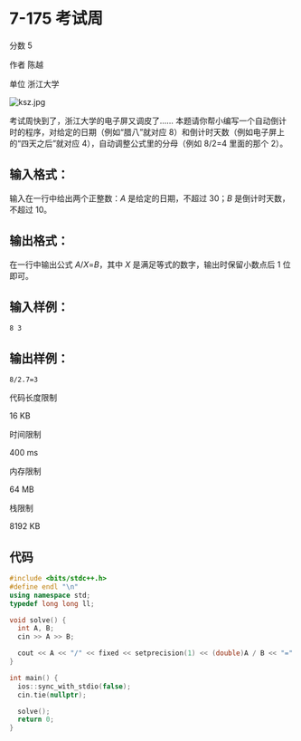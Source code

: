 # **7-175 考试周**

分数 5

作者 陈越

单位 浙江大学

![ksz.jpg](https://gitee.com/chen-houchao/images/raw/master/img/20250221010441164.jpeg)

考试周快到了，浙江大学的电子屏又调皮了…… 本题请你帮小编写一个自动倒计时的程序，对给定的日期（例如“腊八”就对应 8）和倒计时天数（例如电子屏上的“四天之后”就对应 4），自动调整公式里的分母（例如 8/2=4 里面的那个 2）。

## 输入格式：

输入在一行中给出两个正整数：*A* 是给定的日期，不超过 30；*B* 是倒计时天数，不超过 10。

## 输出格式：

在一行中输出公式 *A*/*X*=*B*，其中 *X* 是满足等式的数字，输出时保留小数点后 1 位即可。

## 输入样例：

```in
8 3
```

## 输出样例：

```out
8/2.7=3
```

代码长度限制

16 KB

时间限制

400 ms

内存限制

64 MB

栈限制

8192 KB

## 代码

```cpp
#include <bits/stdc++.h>
#define endl "\n"
using namespace std;
typedef long long ll;

void solve() {
  int A, B;
  cin >> A >> B;

  cout << A << "/" << fixed << setprecision(1) << (double)A / B << "=" << B;
}

int main() {
  ios::sync_with_stdio(false);
  cin.tie(nullptr);

  solve();
  return 0;
}
```


